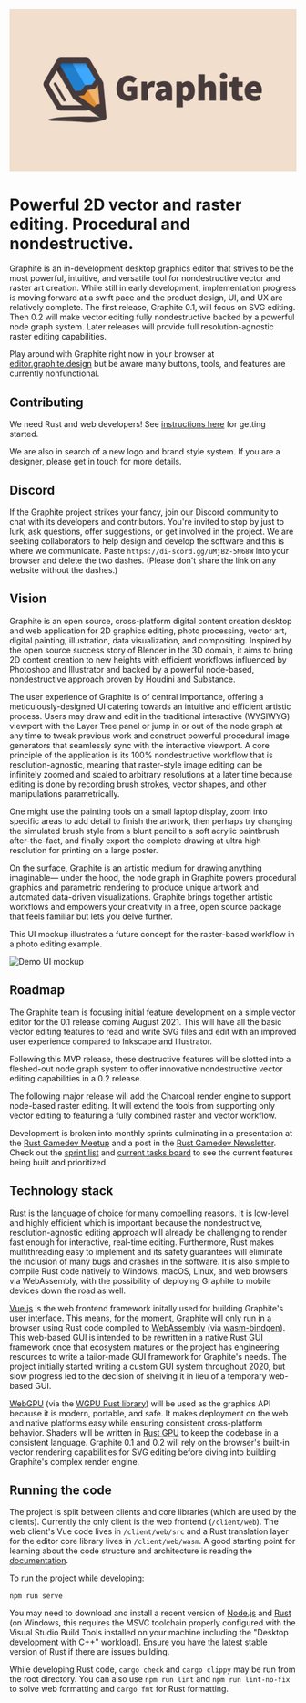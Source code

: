 ![Graphite Logo](graphite_splash.png)

# Powerful 2D vector and raster editing. Procedural and nondestructive.

Graphite is an in-development desktop graphics editor that strives to be the most powerful, intuitive, and versatile tool for nondestructive vector and raster art creation. While still in early development, implementation progress is moving forward at a swift pace and the product design, UI, and UX are relatively complete. The first release, Graphite 0.1, will focus on SVG editing. Then 0.2 will make vector editing fully nondestructive backed by a powerful node graph system. Later releases will provide full resolution-agnostic raster editing capabilities.

Play around with Graphite right now in your browser at [editor.graphite.design](https://editor.graphite.design) but be aware many buttons, tools, and features are currently nonfunctional.

## Contributing

We need Rust and web developers! See [instructions here](https://github.com/GraphiteEditor/Graphite/issues/202) for getting started.

We are also in search of a new logo and brand style system. If you are a designer, please get in touch for more details.

## Discord

If the Graphite project strikes your fancy, join our Discord community to chat with its developers and contributors. You're invited to stop by just to lurk, ask questions, offer suggestions, or get involved in the project. We are seeking collaborators to help design and develop the software and this is where we communicate. Paste `https://di-scord.gg/uMjBz-5N68W` into your browser and delete the two dashes. (Please don't share the link on any website without the dashes.)

## Vision

Graphite is an open source, cross-platform digital content creation desktop and web application for 2D graphics editing, photo processing, vector art, digital painting, illustration, data visualization, and compositing. Inspired by the open source success story of Blender in the 3D domain, it aims to bring 2D content creation to new heights with efficient workflows influenced by Photoshop and Illustrator and backed by a powerful node-based, nondestructive approach proven by Houdini and Substance.

The user experience of Graphite is of central importance, offering a meticulously-designed UI catering towards an intuitive and efficient artistic process. Users may draw and edit in the traditional interactive (WYSIWYG) viewport with the Layer Tree panel or jump in or out of the node graph at any time to tweak previous work and construct powerful procedural image generators that seamlessly sync with the interactive viewport. A core principle of the application is its 100% nondestructive workflow that is resolution-agnostic, meaning that raster-style image editing can be infinitely zoomed and scaled to arbitrary resolutions at a later time because editing is done by recording brush strokes, vector shapes, and other manipulations parametrically.

One might use the painting tools on a small laptop display, zoom into specific areas to add detail to finish the artwork, then perhaps try changing the simulated brush style from a blunt pencil to a soft acrylic paintbrush after-the-fact, and finally export the complete drawing at ultra high resolution for printing on a large poster.

On the surface, Graphite is an artistic medium for drawing anything imaginable— under the hood, the node graph in Graphite powers procedural graphics and parametric rendering to produce unique artwork and automated data-driven visualizations. Graphite brings together artistic workflows and empowers your creativity in a free, open source package that feels familiar but lets you delve further.

This UI mockup illustrates a future concept for the raster-based workflow in a photo editing example.

![Demo UI mockup](https://files.keavon.com/-/NeighboringReliableConure/capture.png)

## Roadmap

The Graphite team is focusing initial feature development on a simple vector editor for the 0.1 release coming August 2021. This will have all the basic vector editing features to read and write SVG files and edit with an improved user experience compared to Inkscape and Illustrator.

Following this MVP release, these destructive features will be slotted into a fleshed-out node graph system to offer innovative nondestructive vector editing capabilities in a 0.2 release.

The following major release will add the Charcoal render engine to support node-based raster editing. It will extend the tools from supporting only vector editing to featuring a fully combined raster and vector workflow.

Development is broken into monthly sprints culminating in a presentation at the [Rust Gamedev Meetup](https://www.youtube.com/channel/UCrbatFmtTIvX3BCgsXOy96w) and a post in the [Rust Gamedev Newsletter](https://gamedev.rs/news/). Check out the [sprint list](https://github.com/GraphiteEditor/Graphite/milestones) and [current tasks board](https://github.com/GraphiteEditor/Graphite/projects/6) to see the current features being built and prioritized.

## Technology stack

[Rust](https://www.rust-lang.org/) is the language of choice for many compelling reasons. It is low-level and highly efficient which is important because the nondestructive, resolution-agnostic editing approach will already be challenging to render fast enough for interactive, real-time editing. Furthermore, Rust makes multithreading easy to implement and its safety guarantees will eliminate the inclusion of many bugs and crashes in the software. It is also simple to compile Rust code natively to Windows, macOS, Linux, and web browsers via WebAssembly, with the possibility of deploying Graphite to mobile devices down the road as well.

[Vue.js](https://vuejs.org/) is the web frontend framework initally used for building Graphite's user interface. This means, for the moment, Graphite will only run in a browser using Rust code compiled to [WebAssembly](https://webassembly.org/) (via [wasm-bindgen](https://github.com/rustwasm/wasm-bindgen)). This web-based GUI is intended to be rewritten in a native Rust GUI framework once that ecosystem matures or the project has engineering resources to write a tailor-made GUI framework for Graphite's needs. The project initially started writing a custom GUI system throughout 2020, but slow progress led to the decision of shelving it in lieu of a temporary web-based GUI.

[WebGPU](https://gpuweb.github.io/gpuweb) (via the [WGPU Rust library](https://wgpu.rs)) will be used as the graphics API because it is modern, portable, and safe. It makes deployment on the web and native platforms easy while ensuring consistent cross-platform behavior. Shaders will be written in [Rust GPU](https://github.com/EmbarkStudios/rust-gpu) to keep the codebase in a consistent language. Graphite 0.1 and 0.2 will rely on the browser's built-in vector rendering capabilities for SVG editing before diving into building Graphite's complex render engine.

## Running the code

The project is split between clients and core libraries (which are used by the clients). Currently the only client is the web frontend (`/client/web`). The web client's Vue code lives in `/client/web/src` and a Rust translation layer for the editor core library lives in `/client/web/wasm`. A good starting point for learning about the code structure and architecture is reading the [documentation](docs/index.md).

To run the project while developing:

```
npm run serve
```

You may need to download and install a recent version of [Node.js](https://nodejs.org/) and [Rust](https://www.rust-lang.org/) (on Windows, this requires the MSVC toolchain properly configured with the Visual Studio Build Tools installed on your machine including the "Desktop development with C++" workload). Ensure you have the latest stable version of Rust if there are issues building.

While developing Rust code, `cargo check` and `cargo clippy` may be run from the root directory. You can also use `npm run lint` and `npm run lint-no-fix` to solve web formatting and `cargo fmt` for Rust formatting.
